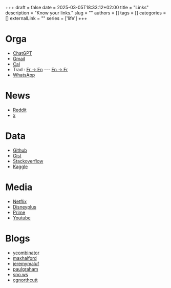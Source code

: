 +++ 
draft = false
date = 2025-03-05T18:33:12+02:00
title = "Links"
description = "Know your links."
slug = ""
authors = []
tags = []
categories = []
externalLink = ""
series = ['life']
+++

# Orga

- [ChatGPT](https://chatgpt.com/)
- [Gmail](https://mail.google.com/mail/u/0/#inbox)
- [Cal](https://calendar.google.com/calendar?authuser=0)
- Trad : [Fr -> En](https://translate.google.ca/?sl=fr&tl=en&op=translate) --- [En -> Fr](https://translate.google.com/?hl=fr&sl=en&tl=fr&op=translate)
- [WhatsApp](https://web.whatsapp.com/)

# News

- [Reddit](https://www.reddit.com/)
- [x](https://x.com/)

# Data

- [Github](https://github.com/)
- [Gist](https://gist.github.com/tlentali)
- [Stackoverflow](https://stackoverflow.com/questions/tagged?uqlId=67721)
- [Kaggle](https://www.kaggle.com/competitions?hostSegmentIdFilter=1)

# Media

- [Netflix](https://www.netflix.com/)
- [Disneyplus](https://www.disneyplus.com/)
- [Prime](https://www.primevideo.com/)
- [Youtube](https://www.youtube.com/feed/subscriptions)

# Blogs

- [ycombinator](https://news.ycombinator.com/)
- [maxhalford](https://maxhalford.github.io/)
- [jeremymaluf](https://jeremymaluf.com/onebag/)
- [paulgraham](https://paulgraham.com/articles.html)
- [sno.ws](https://sno.ws/digital-things/)
- [cgnorthcutt](https://stackoverflow.com/users/3638768/)
